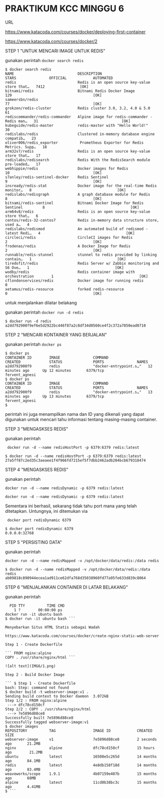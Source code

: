 # PRAKTIKUM KCC MINGGU 6

URL

https://www.katacoda.com/courses/docker/deploying-first-container

https://www.katacoda.com/courses/docker/2

STEP 1 "UNTUK MENCARI IMAGE UNTUK REDIS"

gunakan perintah ```docker search redis```

```
$ docker search redis
NAME                             DESCRIPTION                                     STARS               OFFICIAL            AUTOMATED
redis                            Redis is an open source key-value store that…   7412                [OK]
bitnami/redis                    Bitnami Redis Docker Image                      129                                     [OK]
sameersbn/redis                                                                  77                                      [OK]
grokzen/redis-cluster            Redis cluster 3.0, 3.2, 4.0 & 5.0               61
rediscommander/redis-commander   Alpine image for redis-commander - Redis man…   31                                      [OK]
kubeguide/redis-master           redis-master with "Hello World!"                30
redislabs/redis                  Clustered in-memory database engine compatib…   23
oliver006/redis_exporter          Prometheus Exporter for Redis Metrics. Supp…   18
arm32v7/redis                    Redis is an open source key-value store that…   17
redislabs/redisearch             Redis With the RedisSearch module pre-loaded…   17
webhippie/redis                  Docker images for Redis                         10                                      [OK]
s7anley/redis-sentinel-docker    Redis Sentinel                                  9                                       [OK]
insready/redis-stat              Docker image for the real-time Redis monitor…   8                                       [OK]
redislabs/redisgraph             A graph database module for Redis               8                                       [OK]
bitnami/redis-sentinel           Bitnami Docker Image for Redis Sentinel         8                                       [OK]
arm64v8/redis                    Redis is an open source key-value store that…   6
centos/redis-32-centos7          Redis in-memory data structure store, used a…   4
redislabs/redismod               An automated build of redismod - latest Redi…   4                                       [OK]
circleci/redis                   CircleCI images for Redis                       2                                       [OK]
frodenas/redis                   A Docker Image for Redis                        2                                       [OK]
runnable/redis-stunnel           stunnel to redis provided by linking contain…   1                                       [OK]
tiredofit/redis                  Redis Server w/ Zabbix monitoring and S6 Ove…   1                                       [OK]
wodby/redis                      Redis container image with orchestration        1                                       [OK]
cflondonservices/redis           Docker image for running redis                  0
xetamus/redis-resource           forked redis-resource                           0                                       [OK]
```

untuk menjalankan dilatar belakang

gunakan perintah ```docker run -d redis```

```
$ docker run -d redis
a2dd792900f9ef6e5d2922bc446f87a2c8df34d0560ce4f2c372a7850ead0710
```

STEP 2 "MENCARI KONTAINER YANG BERJALAN"

gunakan perintah ```docker ps```

```
$ docker ps
CONTAINER ID        IMAGE               COMMAND                  CREATED             STATUS              PORTS               NAMES
a2dd792900f9        redis               "docker-entrypoint.s…"   12 minutes ago      Up 12 minutes       6379/tcp            fervent_agnesi
$ docker ps
CONTAINER ID        IMAGE               COMMAND                  CREATED             STATUS              PORTS               NAMES
a2dd792900f9        redis               "docker-entrypoint.s…"   13 minutes ago      Up 13 minutes       6379/tcp            fervent_agnesi
$
```

perintah ini juga menampilkan nama dan ID yang dikenali yang dapat digunakan untuk mencari tahu informasi tentang masing-masing container.

STEP 3 "MENGASKSES REDIS"

gunakan perintah 

``` docker run -d --name redisHostPort -p 6379:6379 redis:latest```

```
$ docker run -d --name redisHostPort -p 6379:6379 redis:latest
27a5ff87c2ed35c3aeaee1f4f966fd7215ef5f7dbb2462adb204bcb679318474
```

STEP 4 "MENGASKSES REDIS"

gunakan perintah

```docker run -d --name redisDynamic -p 6379 redis:latest```

```
docker run -d --name redisDynamic -p 6379 redis:latest
```

Sementara ini berhasil, sekarang tidak tahu port mana yang telah ditetapkan. Untungnya, ini ditemukan via

``` docker port redisDynamic 6379```

```
$ docker port redisDynamic 6379
0.0.0.0:32768
```

STEP 5 "PERSISTING DATA"

gunakan perintah 

```docker run -d --name redisMapped -v /opt/docker/data/redis:/data redis```

```
$ docker run -d --name redisMapped -v /opt/docker/data/redis:/data redis
ab09818c890944ecea1ad911ce62dfa768d35038960fd77a95fe633d839c8064
```

STEP 6 "MENJALANKAN CONTAINER DI LATAR BELAKANG"

gunakan perintah 

``` $ docker run ubuntu ps
  PID TTY          TIME CMD
    1 ?        00:00:00 ps
docker run -it ubuntu bash
$ docker run -it ubuntu bash ```

Menyebarkan Situs HTML Statis sebagai Wadah

https://www.katacoda.com/courses/docker/create-nginx-static-web-server

Step 1 - Create Dockerfile

``` FROM nginx:alpine
COPY . /usr/share/nginx/html ```

![alt text](IMG6/1.png)

Step 2 - Build Docker Image

``` $ Step 1 - Create Dockerfile
bash: Step: command not found
$ docker build -t webserver-image:v1 .
Sending build context to Docker daemon  3.072kB
Step 1/2 : FROM nginx:alpine
 ---> dfc78cd150cf
Step 2/2 : COPY . /usr/share/nginx/html
 ---> 7e5896d88ce8
Successfully built 7e5896d88ce8
Successfully tagged webserver-image:v1
$ docker images
REPOSITORY          TAG                 IMAGE ID            CREATED             SIZE
webserver-image     v1                  7e5896d88ce8        2 seconds ago       21.2MB
nginx               alpine              dfc78cd150cf        15 hours ago        21.2MB
ubuntu              latest              16508e5c265d        14 months ago       84.1MB
redis               latest              4e8db158f18d        14 months ago       83.4MB
weaveworks/scope    1.9.1               4b07159e407b        15 months ago       68MB
alpine              latest              11cd0b38bc3c        15 months ago       4.41MB
$ ```

